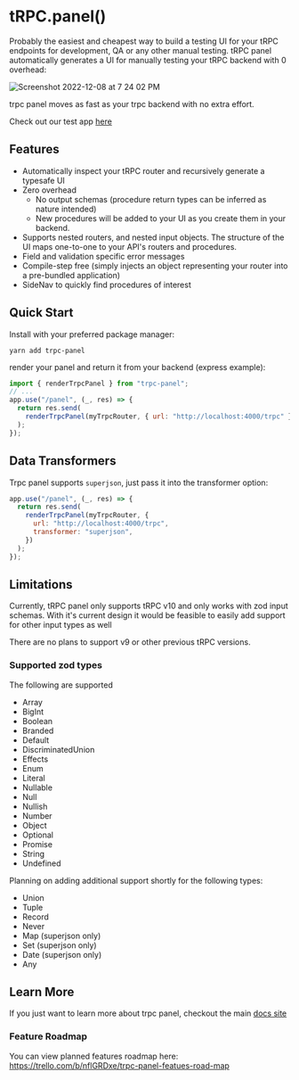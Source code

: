 # tRPC.panel()

Probably the easiest and cheapest way to build a testing UI for your tRPC endpoints for development, QA or any other manual testing. tRPC panel automatically generates a UI for manually testing your tRPC backend with 0 overhead:

![Screenshot 2022-12-08 at 7 24 02 PM](https://user-images.githubusercontent.com/12774588/206602120-017a2b3a-66c3-4bf0-bd93-90fb4bddf0cc.png)

trpc panel moves as fast as your trpc backend with no extra effort.

Check out our test app [here](https://app.trpcpanel.io)

## Features

- Automatically inspect your tRPC router and recursively generate a typesafe UI
- Zero overhead
  - No output schemas (procedure return types can be inferred as nature intended)
  - New procedures will be added to your UI as you create them in your backend.
- Supports nested routers, and nested input objects. The structure of the UI maps one-to-one to your API's routers and procedures.
- Field and validation specific error messages
- Compile-step free (simply injects an object representing your router into a pre-bundled application)
- SideNav to quickly find procedures of interest

## Quick Start

Install with your preferred package manager:

`yarn add trpc-panel`

render your panel and return it from your backend (express example):

```js
import { renderTrpcPanel } from "trpc-panel";
// ...
app.use("/panel", (_, res) => {
  return res.send(
    renderTrpcPanel(myTrpcRouter, { url: "http://localhost:4000/trpc" })
  );
});
```

## Data Transformers

Trpc panel supports `superjson`, just pass it into the transformer option:

```js
app.use("/panel", (_, res) => {
  return res.send(
    renderTrpcPanel(myTrpcRouter, {
      url: "http://localhost:4000/trpc",
      transformer: "superjson",
    })
  );
});
```

## Limitations

Currently, tRPC panel only supports tRPC v10 and only works with zod input schemas. With it's current design it would be feasible to easily add support for other input types as well

There are no plans to support v9 or other previous tRPC versions.

### Supported zod types

The following are supported

- Array
- BigInt
- Boolean
- Branded
- Default
- DiscriminatedUnion
- Effects
- Enum
- Literal
- Nullable
- Null
- Nullish
- Number
- Object
- Optional
- Promise
- String
- Undefined

Planning on adding additional support shortly for the following types:

- Union
- Tuple
- Record
- Never
- Map (superjson only)
- Set (superjson only)
- Date (superjson only)
- Any

## Learn More

If you just want to learn more about trpc panel, checkout the main [docs site](https://trpcpanel.io)

### Feature Roadmap

You can view planned features roadmap here: https://trello.com/b/nflGRDxe/trpc-panel-featues-road-map
